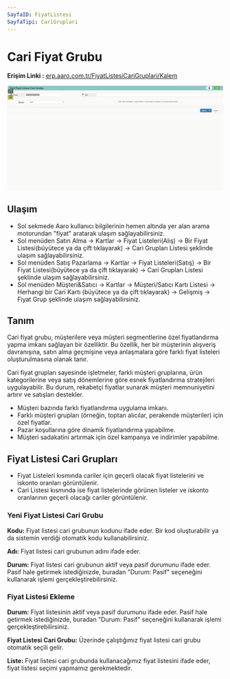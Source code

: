 ```yaml
---
SayfaID: FiyatListesi
SayfaTipi: CariGruplari
---
```


# Cari Fiyat Grubu

**Erişim Linki :** [erp.aaro.com.tr/FiyatListesiCariGruplari/Kalem](erp.aaro.com.tr/FiyatListesiCariGruplari/Kalem)

[![Image](../EkOzellikler/carifiyatgrup.png)](carifiyatgrup)

## Ulaşım 

- Sol sekmede Aaro kullanıcı bilgilerinin hemen altında yer alan arama motorundan "fiyat" aratarak ulaşım sağlayabilirsiniz.
- Sol menüden Satın Alma -> Kartlar -> Fiyat Listeleri(Alış) -> Bir Fiyat Listesi(büyütece ya da çift tıklayarak) -> Cari Grupları Listesi şeklinde ulaşım sağlayabilirsiniz.
- Sol menüden Satış Pazarlama -> Kartlar -> Fiyat Listeleri(Satış) -> Bir Fiyat Listesi(büyütece ya da çift tıklayarak) -> Cari Grupları Listesi şeklinde ulaşım sağlayabilirsiniz.
- Sol menüden Müşteri&Satıcı -> Kartlar -> Müşteri/Satıcı Kartı Listesi -> Herhangi bir Cari Kartı (büyütece ya da çift tıklayarak) -> Gelişmiş -> Fiyat Grup şeklinde ulaşım sağlayabilirsiniz.

## Tanım

Cari fiyat grubu, müşterilere veya müşteri segmentlerine özel fiyatlandırma yapma imkanı sağlayan bir özelliktir. 
Bu özellik, her bir müşterinin alışveriş davranışına, satın alma geçmişine veya anlaşmalara göre farklı fiyat listeleri oluşturulmasına olanak tanır.

Cari fiyat grupları sayesinde işletmeler, farklı müşteri gruplarına, ürün kategorilerine veya satış dönemlerine göre esnek fiyatlandırma stratejileri uygulayabilir. 
Bu durum, rekabetçi fiyatlar sunarak müşteri memnuniyetini artırır ve satışları destekler.

- Müşteri bazında farklı fiyatlandırma uygulama imkanı.
- Farklı müşteri grupları (örneğin, toptan alıcılar, perakende müşteriler) için özel fiyatlar.
- Pazar koşullarına göre dinamik fiyatlandırma yapabilme.
- Müşteri sadakatini artırmak için özel kampanya ve indirimler yapabilme.

## Fiyat Listesi Cari Grupları 

- Fiyat Listeleri kısmında cariler için geçerli olacak fiyat listelerini ve iskonto oranları görüntülenir.
- Cari Listesi kısmında ise fiyat listelerinde görünen listeler ve iskonto oranlarının geçerli olacağı cariler görüntülenir. 

### Yeni Fiyat Listesi Cari Grubu 

**Kodu:** Fiyat listesi cari grubunun kodunu ifade eder. Bir kod oluşturabilir ya da sistemin verdiği otomatik kodu kullanabilirsiniz.

**Adı:** Fiyat listesi cari grubunun adını ifade eder. 

**Durum:** Fiyat listesi cari grubunun aktif veya pasif durumunu ifade eder. Pasif hale getirmek istediğinizde, buradan "Durum: Pasif" seçeneğini kullanarak işlemi gerçekleştirebilirsiniz.


### Fiyat Listesi Ekleme 

**Durum:** Fiyat listesinin aktif veya pasif durumunu ifade eder. Pasif hale getirmek istediğinizde, buradan "Durum: Pasif" seçeneğini kullanarak işlemi gerçekleştirebilirsiniz.

**Fiyat Listesi Cari Grubu:** Üzerinde çalıştığımız fiyat listesi cari grubu otomatik seçili gelir.

**Liste:** Fiyat listesi cari grubunda kullanacağımız fiyat listesini ifade eder, fiyat listesi seçimi yapmamız gerekmektedir.
